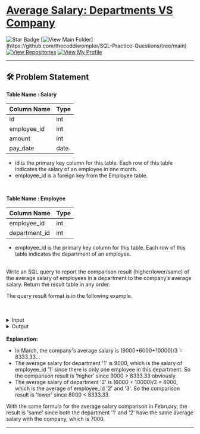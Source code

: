 # [Average Salary: Departments VS Company](https://leetcode.com/problems/average-salary-departments-vs-company/)
![Star Badge](https://img.shields.io/static/v1?label=%F0%9F%8C%9F&message=If%20Useful&style=style=flat&color=BC4E99)
[![View Main Folder](https://img.shields.io/badge/View-Main_Folder-971901?)](https://github.com/thecoddiwompler/SQL-Practice-Questions/tree/main)
[![View Repositories](https://img.shields.io/badge/View-My_Repositories-blue?logo=GitHub)](https://github.com/thecoddiwompler?tab=repositories)
[![View My Profile](https://img.shields.io/badge/View-My_Profile-green?logo=GitHub)](https://github.com/thecoddiwompler)

---

## 🛠️ Problem Statement

  <b>Table Name : Salary</b>

|  Column Name  |Type |
| ------------- | ------------- |
| id          | int  |
| employee_id | int  |
| amount      | int  |
| pay_date    | date |

* id is the primary key column for this table. Each row of this table indicates the salary of an employee in one month.
* employee_id is a foreign key from the Employee table.
</br>

  <b>Table Name : Employee</b>

|  Column Name  |Type |
| ------------- | ------------- |
| employee_id   | int  |
| department_id | int  |

* employee_id is the primary key column for this table. Each row of this table indicates the department of an employee.

</br>
Write an SQL query to report the comparison result (higher/lower/same) of the average salary of employees
in a department to the company’s average salary. Return the result table in any order.

The query result format is in the following example.  
</br>
</br>
 <details>
<summary>
Input
</summary>
</br>

<b> Table Name: Salary </b></br>

| id | employee_id | amount | pay_date   |
| --------- | ------------- | ------ | --------- |
| 1  | 1           | 9000   | 2017/03/31 |
| 2  | 2           | 6000   | 2017/03/31 |
| 3  | 3           | 10000  | 2017/03/31 |
| 4  | 1           | 7000   | 2017/02/28 |
| 5  | 2           | 6000   | 2017/02/28 |
| 6  | 3           | 8000   | 2017/02/28 |

<b> Table Name: Employee </b></br>

| employee_id | department_id |
|----|-------|
| 1           | 1             |
| 2           | 2             |
| 3           | 2             |

</details>

<details>
<summary>
Output
</summary>
</br>

| pay_month | department_id | comparison |
| --- |--- | --- |
| 2017-02   | 1             | same       |
| 2017-03   | 1             | higher     |
| 2017-02   | 2             | same       |
| 2017-03   | 2             | lower      | 
</details>

<br>
<b> Explanation: </b> 

- In March, the company's average salary is (9000+6000+10000)/3 = 8333.33...
- The average salary for department '1' is 9000, which is the salary of employee_id '1' since there is only
one employee in this department. So the comparison result is 'higher' since 9000 > 8333.33 obviously.
- The average salary of department '2' is (6000 + 10000)/2 = 8000, which is the average of employee_id '2' and '3'.
So the comparison result is 'lower' since 8000 < 8333.33.

With the same formula for the average salary comparison in February, the result is 'same' since both the department
'1' and '2' have the same average salary with the company, which is 7000.

---
